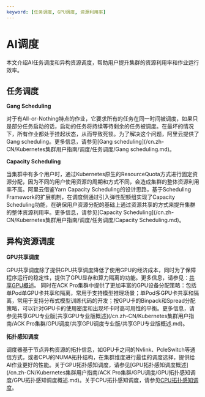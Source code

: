 ```yaml
---
keyword: [任务调度, GPU调度, 资源利用率]
---
```


# AI调度

本文介绍AI任务调度和异构资源调度，帮助用户提升集群的资源利用率和作业运行效率。

## 任务调度

**Gang Scheduling**

对于有All-or-Nothing特点的作业，它要求所有的任务在同一时间被调度，如果只是部分任务启动的话，启动的任务将持续等待剩余的任务被调度。在最坏的情况下，所有作业都处于挂起状态，从而导致死锁。为了解决这个问题，阿里云提供了Gang scheduling。更多信息，请参见[Gang scheduling](/cn.zh-CN/Kubernetes集群用户指南/调度/任务调度/Gang scheduling.md)。

**Capacity Scheduling**

当集群中有多个用户时，通过Kubernetes原生的ResourceQuota方式进行固定资源分配，因为不同的用户使用资源的周期和方式不同，会造成集群的整体资源利用率不高。阿里云借鉴Yarn Capacity Scheduling的设计思路，基于Scheduling Framework的扩展机制，在调度侧通过引入弹性配额组实现了Capacity Scheduling功能，在确保用户资源分配的基础上通过资源共享的方式来提升集群的整体资源利用率。更多信息，请参见[Capacity Scheduling](/cn.zh-CN/Kubernetes集群用户指南/调度/任务调度/Capacity Scheduling.md)。

## 异构资源调度

**GPU共享调度**

GPU共享调度除了提供GPU共享调度降低了使用GPU的经济成本，同时为了保障程序运行的稳定性，提供了GPU显存和算力隔离的功能。更多信息，请参见：[共享GPU概述](/cn.zh-CN/Kubernetes集群用户指南/GPU/NPU/GPU调度/共享GPU调度/共享GPU概述.md)。 同时在ACK Pro集群中提供了更加丰富的GPU设备分配策略：包括单Pod单GPU卡共享和隔离，常用于支持模型推理场景；单Pod多GPU卡共享和隔离，常用于支持分布式模型训练代码的开发；按GPU卡的Binpack和Spread分配策略，可以针对GPU卡的使用密度和出现坏卡时高可用性的平衡。更多信息，请参见共享GPU专业版[共享GPU专业版概述](/cn.zh-CN/Kubernetes集群用户指南/ACK Pro集群/GPU调度/共享GPU调度专业版/共享GPU专业版概述.md)。

**拓扑感知调度**

调度器基于节点异构资源的拓扑信息，如GPU卡之间的Nvlink、PcleSwitch等通信方式，或者CPU的NUMA拓扑结构，在集群维度进行最佳的调度选择，提供给AI作业更好的性能。关于GPU拓扑感知调度，请参见[GPU拓扑感知调度概述](/cn.zh-CN/Kubernetes集群用户指南/ACK Pro集群/GPU调度/GPU拓扑感知调度/GPU拓扑感知调度概述.md)。关于CPU拓扑感知调度，请参见[CPU拓扑感知调度](/cn.zh-CN/Kubernetes集群用户指南/调度/CPU拓扑感知调度/CPU拓扑感知调度.md)。

